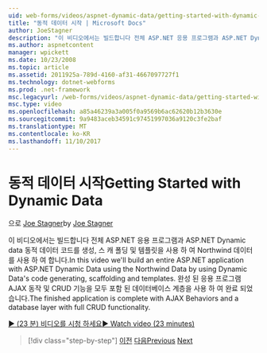 ```yaml
---
uid: web-forms/videos/aspnet-dynamic-data/getting-started-with-dynamic-data
title: "동적 데이터 시작 | Microsoft Docs"
author: JoeStagner
description: "이 비디오에서는 빌드합니다 전체 ASP.NET 응용 프로그램과 ASP.NET Dynamic data scaffoldi를 생성 하는 동적 데이터 코드를 사용 하 여 Northwind 데이터를 사용 하 여..."
ms.author: aspnetcontent
manager: wpickett
ms.date: 10/23/2008
ms.topic: article
ms.assetid: 2011925a-789d-4160-af31-4667097727f1
ms.technology: dotnet-webforms
ms.prod: .net-framework
msc.legacyurl: /web-forms/videos/aspnet-dynamic-data/getting-started-with-dynamic-data
msc.type: video
ms.openlocfilehash: a85a46239a3a005f0a9569b6ac62620b12b3630e
ms.sourcegitcommit: 9a9483aceb34591c97451997036a9120c3fe2baf
ms.translationtype: MT
ms.contentlocale: ko-KR
ms.lasthandoff: 11/10/2017
---
```

<a name="getting-started-with-dynamic-data"></a><span data-ttu-id="6ec6f-103">동적 데이터 시작</span><span class="sxs-lookup"><span data-stu-id="6ec6f-103">Getting Started with Dynamic Data</span></span>
====================
<span data-ttu-id="6ec6f-104">으로 [Joe Stagner](https://github.com/JoeStagner)</span><span class="sxs-lookup"><span data-stu-id="6ec6f-104">by [Joe Stagner](https://github.com/JoeStagner)</span></span>

<span data-ttu-id="6ec6f-105">이 비디오에서는 빌드합니다 전체 ASP.NET 응용 프로그램과 ASP.NET Dynamic data 동적 데이터 코드를 생성, 스 캐 폴딩 및 템플릿을 사용 하 여 Northwind 데이터를 사용 하 여 합니다.</span><span class="sxs-lookup"><span data-stu-id="6ec6f-105">In this video we'll build an entire ASP.NET application with ASP.NET Dynamic Data using the Northwind Data by using Dynamic Data's code generating, scaffolding and templates.</span></span> <span data-ttu-id="6ec6f-106">완성 된 응용 프로그램 AJAX 동작 및 CRUD 기능을 모두 포함 된 데이터베이스 계층을 사용 하 여 완료 되었습니다.</span><span class="sxs-lookup"><span data-stu-id="6ec6f-106">The finished application is complete with AJAX Behaviors and a database layer with full CRUD functionality.</span></span>

[<span data-ttu-id="6ec6f-107">&#9654; (23 분) 비디오를 시청 하세요</span><span class="sxs-lookup"><span data-stu-id="6ec6f-107">&#9654; Watch video (23 minutes)</span></span>](https://channel9.msdn.com/Blogs/ASP-NET-Site-Videos/getting-started-with-dynamic-data)

>[!div class="step-by-step"]
<span data-ttu-id="6ec6f-108">[이전](how-do-i-use-a-dynamiccontrol-in-listview-and-detailsview-controls.md)
[다음](begin-editing-the-templates-in-aspnet-dynamic-data-applications.md)</span><span class="sxs-lookup"><span data-stu-id="6ec6f-108">[Previous](how-do-i-use-a-dynamiccontrol-in-listview-and-detailsview-controls.md)
[Next](begin-editing-the-templates-in-aspnet-dynamic-data-applications.md)</span></span>

